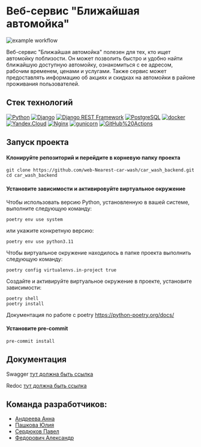 
# Веб-сервис "Ближайшая автомойка"

![example workflow](https://github.com/web-Nearest-car-wash/car_wash_backend/actions/workflows/workflow.yml/badge.svg)

Веб-сервис "Ближайшая автомойка" полезен для тех, кто ищет автомойку поблизости. Он может позволить быстро и удобно найти ближайшую доступную автомойку, ознакомиться с ее адресом, рабочим временем, ценами и услугами. Также сервис может предоставлять информацию об акциях и скидках на автомойки в районе проживания пользователей.



## Стек технологий

[![Python](https://img.shields.io/badge/-Python-464646?style=flat-square&logo=Python)](https://www.python.org/)
[![Django](https://img.shields.io/badge/-Django-464646?style=flat-square&logo=Django)](https://www.djangoproject.com/)
[![Django REST Framework](https://img.shields.io/badge/-Django%20REST%20Framework-464646?style=flat-square&logo=Django%20REST%20Framework)](https://www.django-rest-framework.org/)
[![PostgreSQL](https://img.shields.io/badge/-PostgreSQL-464646?style=flat-square&logo=PostgreSQL)](https://www.postgresql.org/)
[![docker](https://img.shields.io/badge/-Docker-464646?style=flat-square&logo=docker)](https://www.docker.com/)
[![Yandex.Cloud](https://img.shields.io/badge/-Yandex.Cloud-464646?style=flat-square&logo=Yandex.Cloud)](https://cloud.yandex.ru/)
[![Nginx](https://img.shields.io/badge/-NGINX-464646?style=flat-square&logo=NGINX)](https://nginx.org/ru/)
[![gunicorn](https://img.shields.io/badge/-gunicorn-464646?style=flat-square&logo=gunicorn)](https://gunicorn.org/)
[![GitHub%20Actions](https://img.shields.io/badge/-GitHub%20Actions-464646?style=flat-square&logo=GitHub%20actions)](https://github.com/features/actions)

## Запуск проекта

#### Клонируйте репозиторий и перейдите в корневую папку проекта
```
git clone https://github.com/web-Nearest-car-wash/car_wash_backend.git
cd car_wash_backend
```
#### Установите зависимости и активировуйте виртуальное окружение

Чтобы использовать версию Python, установленную в вашей системе, выполните следующую команду:
```
poetry env use system
```
или укажите конкретную версию:
```
poetry env use python3.11
```
Чтобы виртуальное окружение находилось в папке проекта выполнить следующую команду:
```
poetry config virtualenvs.in-project true
```
Создайте и активируйте виртуальное окружение в проекте, установите зависимости:
```
poetry shell
poetry install
```
Документация по работе с poetry https://python-poetry.org/docs/

#### Установите pre-commit
```
pre-commit install
```

## Документация

Swagger [тут должна быть ссылка](https://example.ru/)

Redoc  [тут должна быть ссылка](https://example.ru/)

## Команда разработчиков:
- [Андреева Анна](https://github.com/Anya-sl)
- [Пашкова Юлия](https://github.com/Jullitka)
- [Сердюков Павел](https://github.com/PavelPrist)
- [Федорович Александр](https://github.com/Aleksandr140590)
